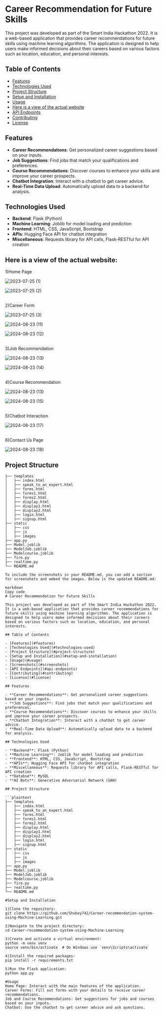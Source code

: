 # Career Recommendation for Future Skills

This project was developed as part of the Smart India Hackathon 2022. It is a web-based application that provides career recommendations for future skills using machine learning algorithms. The application is designed to help users make informed decisions about their careers based on various factors such as location, education, and personal interests.

## Table of Contents

- [Features](#features)
- [Technologies Used](#technologies-used)
- [Project Structure](#project-structure)
- [Setup and Installation](#setup-and-installation)
- [Usage](#usage)
- [Here is a view of the actual website](#Here-is-a-view-of-the-actual-website:)
- [API Endpoints](#api-endpoints)
- [Contributing](#contributing)
- [License](#license)

## Features

- **Career Recommendations**: Get personalized career suggestions based on your inputs.
- **Job Suggestions**: Find jobs that match your qualifications and preferences.
- **Course Recommendations**: Discover courses to enhance your skills and improve your career prospects.
- **Chatbot Integration**: Interact with a chatbot to get career advice.
- **Real-Time Data Upload**: Automatically upload data to a backend for analysis.

## Technologies Used

- **Backend**: Flask (Python)
- **Machine Learning**: Joblib for model loading and prediction
- **Frontend**: HTML, CSS, JavaScript, Bootstrap
- **APIs**: Hugging Face API for chatbot integration
- **Miscellaneous**: Requests library for API calls, Flask-RESTful for API creation

## Here is a view of the actual website:

1)Home Page

![2023-07-25 (1)](https://github.com/user-attachments/assets/53991646-e92f-4cde-ac07-0676ef14ac15)


![2023-07-25 (2)](https://github.com/user-attachments/assets/a1d17539-960c-4976-b082-5f37464d69d3)



<br>2)Career Form

![2023-07-25 (3)](https://github.com/user-attachments/assets/b2d1ac05-f718-4adc-a3f7-b723591b20dd)


![2024-08-23 (11)](https://github.com/user-attachments/assets/882d4e54-2da7-4d95-9078-233756952cf0)


![2024-08-23 (12)](https://github.com/user-attachments/assets/5b03c0e0-c57a-4aba-974b-f39e69443483)



<br>3)Job Recommendation

![2024-08-23 (13)](https://github.com/user-attachments/assets/b2189ffc-9eb2-43ba-8ad9-705012c97cee)


![2024-08-23 (14)](https://github.com/user-attachments/assets/b4ece6ab-9844-4215-8987-6284c06b44dc)



<br>4)Course Recommendation

![2024-08-23 (13)](https://github.com/user-attachments/assets/521c5e35-a05f-4308-a481-543f156ae453)


![2024-08-23 (15)](https://github.com/user-attachments/assets/07dc997c-5ec0-4a65-98ec-b268fabbe59d)



<br>5)Chatbot Interaction

![2024-08-23 (17)](https://github.com/user-attachments/assets/e04d48eb-f9c4-4531-84e9-939a7a4f5e07)



<br>6)Contact Us Page

![2024-08-23 (18)](https://github.com/user-attachments/assets/edcc3c66-a8e3-4829-909f-138fa68b430b)

## Project Structure

```plaintext
├── templates
│   ├── index.html
│   ├── speak_to_an_expert.html
│   ├── forms.html
│   ├── forms1.html
│   ├── forms2.html
│   ├── display.html
│   ├── display1.html
│   ├── display2.html
│   ├── login.html
│   ├── signup.html
├── static
│   ├── css
│   ├── js
│   ├── images
├── app.py
├── Model.joblib
├── ModelJob.joblib
├── Modelcourse.joblib
├── fire.py
├── realtime.py
└── README.md

To include the screenshots in your README.md, you can add a section for screenshots and embed the images. Below is the updated README.md:

markdown
Copy code
# Career Recommendation for Future Skills

This project was developed as part of the Smart India Hackathon 2022. It is a web-based application that provides career recommendations for future skills using machine learning algorithms. The application is designed to help users make informed decisions about their careers based on various factors such as location, education, and personal interests.

## Table of Contents

- [Features](#features)
- [Technologies Used](#technologies-used)
- [Project Structure](#project-structure)
- [Setup and Installation](#setup-and-installation)
- [Usage](#usage)
- [Screenshots](#screenshots)
- [API Endpoints](#api-endpoints)
- [Contributing](#contributing)
- [License](#license)

## Features

- **Career Recommendations**: Get personalized career suggestions based on your inputs.
- **Job Suggestions**: Find jobs that match your qualifications and preferences.
- **Course Recommendations**: Discover courses to enhance your skills and improve your career prospects.
- **Chatbot Integration**: Interact with a chatbot to get career advice.
- **Real-Time Data Upload**: Automatically upload data to a backend for analysis.

## Technologies Used

- **Backend**: Flask (Python)
- **Machine Learning**: Joblib for model loading and prediction
- **Frontend**: HTML, CSS, JavaScript, Bootstrap
- **APIs**: Hugging Face API for chatbot integration
- **Miscellaneous**: Requests library for API calls, Flask-RESTful for API creation
- **Databse**: MySQL
- **AI Bots**: Generative Adversarial Network (GAN)

## Project Structure

```plaintext
├── templates
│   ├── index.html
│   ├── speak_to_an_expert.html
│   ├── forms.html
│   ├── forms1.html
│   ├── forms2.html
│   ├── display.html
│   ├── display1.html
│   ├── display2.html
│   ├── login.html
│   ├── signup.html
├── static
│   ├── css
│   ├── js
│   ├── images
├── app.py
├── Model.joblib
├── ModelJob.joblib
├── Modelcourse.joblib
├── fire.py
├── realtime.py
└── README.md

#Setup and Installation

1)Clone the repository:
git clone https://github.com/Shuboy742/Career-recommendation-system-using-Machine-Learning.git

2)Navigate to the project directory:
cd Career-recommendation-system-using-Machine-Learning

3)Create and activate a virtual environment:
python -m venv venv
source venv/bin/activate  # On Windows use `venv\Scripts\activate`

4)Install the required packages:
pip install -r requirements.txt

5)Run the Flask application:
python app.py

#Usage
Home Page: Interact with the main features of the application.
Career Forms: Fill out forms with your details to receive career recommendations.
Job and Course Recommendations: Get suggestions for jobs and courses based on your inputs.
Chatbot: Use the chatbot to get career advice and ask questions.
